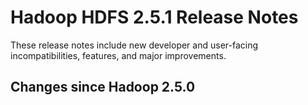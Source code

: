 # Hadoop HDFS 2.5.1 Release Notes

These release notes include new developer and user-facing incompatibilities, features, and major improvements.

## Changes since Hadoop 2.5.0



